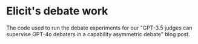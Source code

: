 # Elicit's debate work

The code used to run the debate experiments for our "GPT-3.5 judges can supervise GPT-4o debaters in a capability asymmetric debate" blog post.
